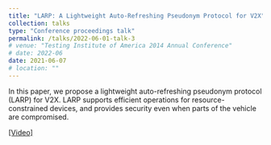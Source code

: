 ```yaml
---
title: "LARP: A Lightweight Auto-Refreshing Pseudonym Protocol for V2X"
collection: talks
type: "Conference proceedings talk"
permalink: /talks/2022-06-01-talk-3
# venue: "Testing Institute of America 2014 Annual Conference"
# date: 2022-06
date: 2021-06-07
# location: ""
---
```


 In this paper, we propose a lightweight auto-refreshing pseudonym protocol (LARP) for V2X. LARP supports efficient operations for resource-constrained devices, and provides security even when parts of the vehicle are compromised.

[\[Video\]](https://dl.acm.org/doi/abs/10.1145/3532105.3535027#)